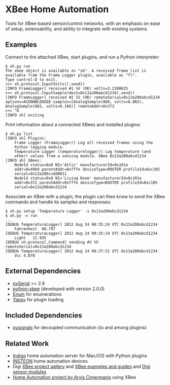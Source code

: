 XBee Home Automation
====================

Tools for XBee-based sensor/control networks, with an emphasis on ease of setup, extensability, and ability to integrate with existing systems.

Examples
--------

Connect to the attached XBee, start plugins, and run a Python interpreter:

	$ xh.py run
	The xbee object is available as "xb". A received frame list is
	available from the Frame Logger plugin, available as "fl".
	Type control-D to exit.
	>>> xh.protocol.InputVolts().send()
	[INFO FrameLogger] received #1 %V (OK) volts=3.2390625
	>>> xh.protocol.InputSample(dest=0x13a200abcd1234).send()
	[INFO FrameLogger] received #2 IS (OK) remoteSerial=0x13a200abcd1234
	options=ACKNOWLEDGED samples=[AnalogSample(AD0, volts=0.002),
	AnalogSample(AD1, volts=0.166)] remoteAddr=0x372
	>>> ^D
	[INFO xh] exiting

Print information about a connected XBees and installed plugins:

	$ xh.py list
	[INFO xh] Plugins:
		Frame Logger (FrameLogger/) Log all received frames using the
		Python logging module.
		Temperature Logger (temperaturelogger/) Log temperature (and
		other) values from a sensing module. XBee 0x13a200abcd1234
	[INFO xh] XBees:
		NodeId status=0x0 NI='Attic' manufacturerId=0x101e
		addr=0x49b9 parentAddr=0xfffe deviceType=ROUTER profileId=0xc105
		serial=0x13a200ccdd0011
		NodeId status=0x0 NI='Living Room' manufacturerId=0x101e
		addr=0x372 parentAddr=0xfffe deviceType=ROUTER profileId=0xc105
		serial=0x13a200abcd1234

Associate an XBee with a plugin; the plugin can then know to send the XBee commands and handle its samples and responses:

	$ xh.py setup 'Temperature Logger' -s 0x13a200abcd1234
	$ xh.py -v run
	...
	[DEBUG TemperatureLogger] 2012 Aug 24 00:35:24 UTC 0x13a200abcd1234
		Fahrenheit	80.797
	[DEBUG TemperatureLogger] 2012 Aug 24 00:35:24 UTC 0x13a200abcd1234
		Light	12.935
	[DEBUG xh.protocol.Command] sending #3 %V remoteSerial=0x13a200abcd1234
	[DEBUG TemperatureLogger] 2012 Aug 24 00:37:51 UTC 0x13a200abcd1234
		Vcc	4.078

External Dependencies
---------------------

* [pySerial](http://pyserial.sourceforge.net/) >= 2.6
* [python-xbee](http://code.google.com/p/python-xbee/downloads/list) (developed with version 2.0.0)
* [Enum](http://pypi.python.org/pypi/enum/) for enumerations
* [Yapsy](http://sourceforge.net/projects/yapsy/) for plugin loading

Included Dependencies
---------------------

* [pysignals](https://github.com/theojulienne/PySignals) for decoupled communication (to and among plugins)

Related Work
------------
* [Indigo](http://www.perceptiveautomation.com/indigo/index.html) home automation server for Mac/iOS with Python plugins
* [INSTEON](http://www.insteon.net/products-home.html) home automation devices
* Digi [XBee project gallery](http://www.idigi.com/blog/community/xbee-project-gallery/) and [XBee examples and guides](http://examples.digi.com/) and [Digi sensor modules](http://www.digi.com/wiki/developer/index.php/XBee_Sensors)
* [Home Automation project by Arvis Cimermanis](http://www.arvisc.info/) using XBee
